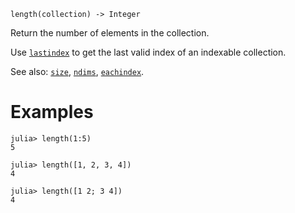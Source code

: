 ```
length(collection) -> Integer
```

Return the number of elements in the collection.

Use [`lastindex`](@ref) to get the last valid index of an indexable collection.

See also: [`size`](@ref), [`ndims`](@ref), [`eachindex`](@ref).

# Examples

```jldoctest
julia> length(1:5)
5

julia> length([1, 2, 3, 4])
4

julia> length([1 2; 3 4])
4
```

